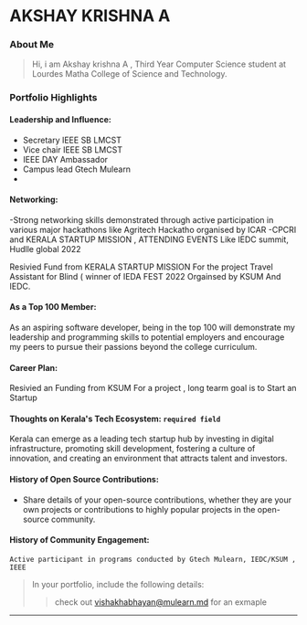 # AKSHAY KRISHNA A

### About Me

> Hi, i am Akshay krishna A , Third Year Computer Science student at Lourdes Matha College of Science and Technology.


### Portfolio Highlights



#### Leadership and Influence: 

- Secretary IEEE SB LMCST
- Vice chair IEEE SB LMCST
- IEEE DAY Ambassador
- Campus lead Gtech Mulearn
- 

#### Networking: 

-Strong networking skills demonstrated through active participation in various major hackathons like Agritech Hackatho organised by ICAR -CPCRI and KERALA STARTUP MISSION , ATTENDING EVENTS Like IEDC summit, Hudlle global 2022

Resivied Fund from KERALA STARTUP MISSION For the project Travel Assistant for Blind ( winner of IEDA FEST 2022 Orgainsed by KSUM And IEDC.


#### As a Top 100 Member:

As an aspiring software developer, being in the top 100 will demonstrate my leadership and programming skills to potential employers and encourage my peers to pursue their passions beyond the college curriculum.

#### Career Plan: 

Resivied an Funding from KSUM For a project , long tearm goal is to Start an Startup 


#### Thoughts on Kerala's Tech Ecosystem: `required field`

Kerala can emerge as a leading tech startup hub by investing in digital infrastructure, promoting skill development, fostering a culture of innovation, and creating an environment that attracts talent and investors.

#### History of Open Source Contributions:

- Share details of your open-source contributions, whether they are your own projects or contributions to highly popular projects in the open-source community.

#### History of Community Engagement:


    Active participant in programs conducted by Gtech Mulearn, IEDC/KSUM , IEEE
   






> In your portfolio, include the following details:
>> check out [vishakhabhayan@mulearn.md](./profile/vishakhabhayan@mulearn.md) for an exmaple

---

